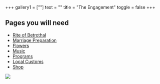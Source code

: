 +++
gallery1 = [""]
text = ""
title = "The Engagement"
toggle = false
+++

## Pages you will need

* [Rite of Betrothal](https://www.latinmasswedding.com/rite-of-betrothal/) 
* [Marriage Preparation](https://www.latinmasswedding.com/marriage-preparation/) 
* [Flowers](https://www.latinmasswedding.com/flowers/) 
* [Music](https://www.latinmasswedding.com/music/) 
* [Programs](https://www.latinmasswedding.com/programs/)
* [Local Customs](https://www.latinmasswedding.com/local-customs/) 
* [Shop](https://www.latinmasswedding.com/shop/) 

![](/uploads/reading.JPG)
